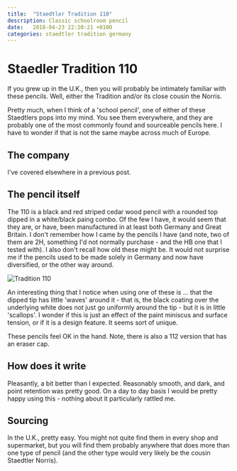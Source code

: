 ```yaml
---
title:  "Staedtler Tradition 110"
description: Classic schoolroom pencil
date:   2018-04-23 22:20:21 +0100
categories: staedtler tradition germany
---
```


# Staedler Tradition 110

If you grew up in the U.K., then you will probably be intimately familiar with these pencils. Well, either the Tradition
and/or its close cousin the Norris.

Pretty much, when I think of a 'school pencil', one of either of these Staedtlers pops into my mind. You see them everywhere,
and they are probably one of the most commonly found and sourceable pencils here. I have to wonder if that is not the same maybe
across much of Europe.

## The company

I've covered elsewhere in a previous post.

## The pencil itself

The 110 is a black and red striped cedar wood pencil with a rounded top dipped in a white/black paing combo. Of the few I have,
it would seem that they are, or have, been manufactured in at least both Germany and Great Britain. I don't remember how I came by
the pencils I have (and note, two of them are 2H, something I'd not normally purchase - and the HB one that I tested with). I also
don't recall how old these might be. It would not surprise me if the pencils used to be made solely in Germany and now have diversified,
or the other way around.

![Tradition 110]({{site.url}}/images/norris.jpg)

An interesting thing that I notice when using one of these is ... that the dipped tip has little 'waves' around it - that is, the
black coating over the underlying white does not just go uniformly around the tip - but it is in little 'scallops'. I wonder if this is
just an effect of the paint miniscus and surface tension, or if it is a design feature. It seems sort of unique.

These pencils feel OK in the hand. Note, there is also a 112 version that has an eraser cap.

## How does it write

Pleasantly, a bit better than I expected. Reasonably smooth, and dark, and point retention was pretty good. On a day to day
basis I would be pretty happy using this - nothing about it particularly rattled me.

## Sourcing

In the U.K., pretty easy. You might not quite find them in every shop and supermarket, but you will find them probably anywhere
that does more than one type of pencil (and the other type would very likely be the cousin Staedtler Norris).

